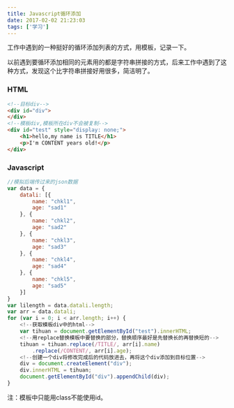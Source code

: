 ```yaml
---
title: Javascript循环添加
date: 2017-02-02 21:23:03
tags: ['学习']
---
```

工作中遇到的一种挺好的循环添加列表的方式，用模板，记录一下。

以前遇到要循环添加相同的元素用的都是字符串拼接的方式，后来工作中遇到了这种方式，发现这个比字符串拼接好用很多，简洁明了。

### HTML

``` HTML
<!--目标div-->
<div id="div">
</div>
<!--模板div,模板所在div不会被复制-->
<div id="test" style="display: none;">
    <h1>hello,my name is TITLE</h1>
    <p>I'm CONTENT years old!</p>
</div>
```
<!-- more -->
### Javascript

``` javascript
//模拟后端传过来的json数据
var data = {
    datali: [{
        name: "chkl1",
        age: "sad1"
    }, {
        name: "chkl2",
        age: "sad2"
    }, {
        name: "chkl3",
        age: "sad3"
    }, {
        name: "chkl4",
        age: "sad4"
    }, {
        name: "chkl5",
        age: "sad5"
    }]
}
var lilength = data.datali.length;
var arr = data.datali;
for (var i = 0; i < arr.length; i++) {
    <!--获取模板div中的html-->
    var tihuan = document.getElementById("test").innerHTML;
    <!--用replace替换模板中要替换的部分，替换顺序最好是先替换长的再替换短的-->
    tihuan = tihuan.replace(/TITLE/, arr[i].name)
        .replace(/CONTENT/, arr[i].age);
    <!--创建一个div将修改完成后的代码放进去，再将这个div添加到目标位置-->
    div = document.createElement("div");
    div.innerHTML = tihuan;
    document.getElementById("div").appendChild(div);
}
```
注：模板中只能用class不能使用id。